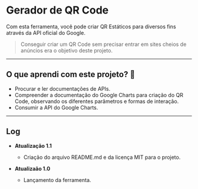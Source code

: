 # Gerador de QR Code
Com esta ferramenta, você pode criar QR Estáticos para diversos fins através da API oficial do Google.

> Conseguir criar um QR Code sem precisar entrar em sites cheios de anúncios era o objetivo deste projeto.

- - -

## O que aprendi com este projeto? 🎯
- Procurar e ler documentações de APIs.
- Compreender a documentação do Google Charts para criação do QR Code, observando os diferentes parâmetros e formas de interação.
- Consumir a API do Google Charts.

- - -

## Log

- **Atualização 1.1**
    - Criação do arquivo README.md e da licença MIT para o projeto.

- **Atualizaão 1.0**
    - Lançamento da ferramenta.
